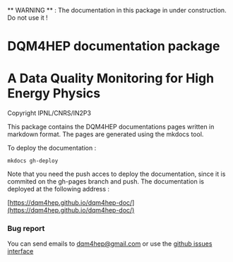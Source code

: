 ** WARNING ** : The documentation in this package in under construction. Do not use it !

# DQM4HEP documentation package
# A Data Quality Monitoring for High Energy Physics
Copyright IPNL/CNRS/IN2P3

This package contains the DQM4HEP documentations pages written in markdown format. The pages are generated using the mkdocs tool.

To deploy the documentation :

```shell
mkdocs gh-deploy
```

Note that you need the push acces to deploy the documentation, since it is commited on the gh-pages branch and push. The documentation is deployed at the following address :

[https://dqm4hep.github.io/dqm4hep-doc/](https://dqm4hep.github.io/dqm4hep-doc/)

### Bug report

You can send emails to <dqm4hep@gmail.com>
or use the [github issues interface](https://github.com/DQM4HEP/dqm4hep-doc/issues)
